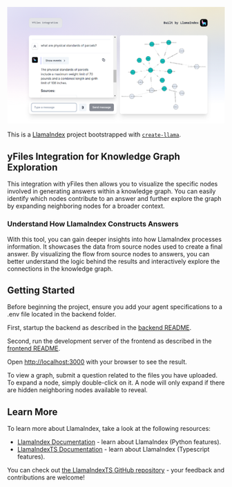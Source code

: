 ![image](/recources/image.png)

This is a [LlamaIndex](https://www.llamaindex.ai/) project bootstrapped with [`create-llama`](https://github.com/run-llama/LlamaIndexTS/tree/main/packages/create-llama).

## yFiles Integration for Knowledge Graph Exploration


This integration with yFiles then allows you to visualize the specific nodes involved in generating answers within a knowledge graph. You can easily identify which nodes contribute to an answer and further explore the graph by expanding neighboring nodes for a broader context.

### Understand How LlamaIndex Constructs Answers

With this tool, you can gain deeper insights into how LlamaIndex processes information. It showcases the data from source nodes used to create a final answer. By visualizing the flow from source nodes to answers, you can better understand the logic behind the results and interactively explore the connections in the knowledge graph.



## Getting Started

Before beginning the project, ensure you add your agent specifications to a .env file located in the backend folder.


First, startup the backend as described in the [backend README](./backend/README.md).

Second, run the development server of the frontend as described in the [frontend README](./frontend/README.md).

Open [http://localhost:3000](http://localhost:3000) with your browser to see the result.

To view a graph, submit a question related to the files you have uploaded.
To expand a node, simply double-click on it. A node will only expand if there are hidden neighboring nodes available to reveal.

## Learn More

To learn more about LlamaIndex, take a look at the following resources:

- [LlamaIndex Documentation](https://docs.llamaindex.ai) - learn about LlamaIndex (Python features).
- [LlamaIndexTS Documentation](https://ts.llamaindex.ai) - learn about LlamaIndex (Typescript features).

You can check out [the LlamaIndexTS GitHub repository](https://github.com/run-llama/LlamaIndexTS) - your feedback and contributions are welcome!
